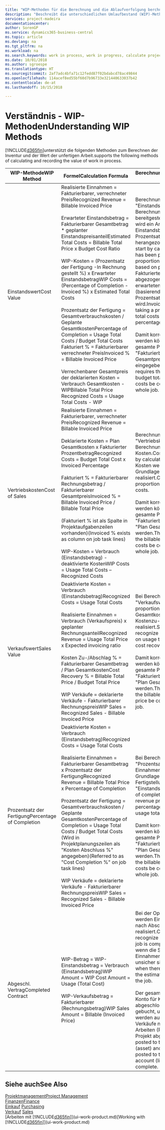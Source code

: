 ```yaml
---
title: "WIP-Methoden für die Berechnung und die Ablaufverfolgung berchnen und aufzeichnen | Microsoft Docs."
description: "Beschreibt die unterschiedlichen Umlaufbestand (WIP)-Methoden, die verwendet werden können, um Finanzdaten für Projekte zu senden und zu überwachen, die im Umlaufbestand sind."
services: project-madeira
documentationcenter: 
author: SorenGP
ms.service: dynamics365-business-central
ms.topic: article
ms.devlang: na
ms.tgt_pltfrm: na
ms.workload: na
ms.search.keywords: work in process, work in progress, calculate project WIP
ms.date: 10/01/2018
ms.author: sgroespe
ms.translationtype: HT
ms.sourcegitcommit: 2af7adc4bfa71c12fedd87f02bdabcd78ac49844
ms.openlocfilehash: 114acef8ed55bf60d7b96733e321440633037b42
ms.contentlocale: de-at
ms.lasthandoff: 10/15/2018

---
```

# <a name="understanding-wip-methods"></a><span data-ttu-id="8c564-103">Verständnis - WIP-Methoden</span><span class="sxs-lookup"><span data-stu-id="8c564-103">Understanding WIP Methods</span></span>
[!INCLUDE[d365fin](includes/d365fin_md.md)]<span data-ttu-id="8c564-104">unterstützt die folgenden Methoden zum Berechnen der Inventur und der Wert der unfertigen Arbeit.</span><span class="sxs-lookup"><span data-stu-id="8c564-104">supports the following methods of calculating and recording the value of work in process.</span></span>

| <span data-ttu-id="8c564-105">WIP-Methode</span><span class="sxs-lookup"><span data-stu-id="8c564-105">WIP Method</span></span> | <span data-ttu-id="8c564-106">Formel</span><span class="sxs-lookup"><span data-stu-id="8c564-106">Calculation Formula</span></span> | <span data-ttu-id="8c564-107">Berechnungsbeschreibung</span><span class="sxs-lookup"><span data-stu-id="8c564-107">Calculation Description</span></span> |
| --- | --- | --- |
| <span data-ttu-id="8c564-108">Einstandswert</span><span class="sxs-lookup"><span data-stu-id="8c564-108">Cost Value</span></span> |<span data-ttu-id="8c564-109">Realisierte Einnahmen = Fakturierbarer, verrechneter Preis</span><span class="sxs-lookup"><span data-stu-id="8c564-109">Recognized Revenue = Billable Invoiced Price</span></span><br /><br /> <span data-ttu-id="8c564-110">Erwarteter Einstandsbetrag = Fakturierbarer Gesamtbetrag \* geplanter Einstandspreisanteil</span><span class="sxs-lookup"><span data-stu-id="8c564-110">Estimated Total Costs = Billable Total Price x Budget Cost Ratio</span></span><br /><br /> <span data-ttu-id="8c564-111">WIP-Kosten = (Prozentsatz der Fertigung -In Rechnung gestellt %) x Erwarteter Einstandsbetrag</span><span class="sxs-lookup"><span data-stu-id="8c564-111">WIP Costs = (Percentage of Completion - Invoiced %) x Estimated Total Costs</span></span><br /><br /> <span data-ttu-id="8c564-112">Prozentsatz der Fertigung = Gesamtverbrauchskosten / Geplante Gesamtkosten</span><span class="sxs-lookup"><span data-stu-id="8c564-112">Percentage of Completion = Usage Total Costs / Budget Total Costs</span></span><br /> <span data-ttu-id="8c564-113">Fakturiert % = Fakturierbarer verrechneter Preis</span><span class="sxs-lookup"><span data-stu-id="8c564-113">Invoiced % = Billable Invoiced Price</span></span><br /><br /> <span data-ttu-id="8c564-114">Verrechenbarer Gesamtpreis der deklarierten Kosten = Verbrauch Gesamtkosten - WIP</span><span class="sxs-lookup"><span data-stu-id="8c564-114">Billable Total Price Recognized Costs = Usage Total Costs - WIP</span></span> |<span data-ttu-id="8c564-115">Berechnungen vom Typ "Einstandswert" beginnen mit der Berechnung des Werts dessen, was bereitgestellt wurde. Zu diesem Zweck wird ein Anteil des erwarteten Einstandsbetrags (basierend auf dem Prozentsatz der Fertigstellung) herangezogen.</span><span class="sxs-lookup"><span data-stu-id="8c564-115">Cost value calculations start by calculating the value of what has been provided by taking a proportion of the estimated total costs based on percentage of completion.</span></span> <span data-ttu-id="8c564-116">Fakturierte Einstandsbeträge werden abgezogen, indem ein Anteil des erwarteten Einstandsbetrags (basierend auf dem fakturierten Prozentsatz) herangezogen wird.</span><span class="sxs-lookup"><span data-stu-id="8c564-116">Invoiced costs are subtracted by taking a proportion of the estimated total costs based on the invoiced percentage.</span></span><br /><br /> <span data-ttu-id="8c564-117">Damit korrekte Ergebnisse erzielt werden können, müssen für das gesamte Projekt Werte für "Fakturierbarer Gesamtbetrag", "Plan Gesamtpreis" und "Plan Gesamtkosten" eingegeben werden.</span><span class="sxs-lookup"><span data-stu-id="8c564-117">This calculation requires that the billable total price, budget total price, and budget total costs be correctly entered for the whole job.</span></span> |
| <span data-ttu-id="8c564-118">Vertriebskosten</span><span class="sxs-lookup"><span data-stu-id="8c564-118">Cost of Sales</span></span> |<span data-ttu-id="8c564-119">Realisierte Einnahmen = Fakturierbarer, verrechneter Preis</span><span class="sxs-lookup"><span data-stu-id="8c564-119">Recognized Revenue = Billable Invoiced Price</span></span><br /><br /> <span data-ttu-id="8c564-120">Deklarierte Kosten = Plan Gesamtkosten x Fakturierter Prozentbetrag</span><span class="sxs-lookup"><span data-stu-id="8c564-120">Recognized Costs = Budget Total Cost x Invoiced Percentage</span></span><br /><br /> <span data-ttu-id="8c564-121">Fakturiert % = Fakturierbarer Rechnungsbetrag / Fakturierbarer Gesamtpreis</span><span class="sxs-lookup"><span data-stu-id="8c564-121">Invoiced % = Billable Invoiced Price / Billable Total Price</span></span><br /><br /> <span data-ttu-id="8c564-122">(Fakturiert % ist als Spalte in Projektaufgabenzeilen vorhanden)</span><span class="sxs-lookup"><span data-stu-id="8c564-122">(Invoiced % exists as column on job task lines)</span></span><br /><br /> <span data-ttu-id="8c564-123">WIP-Kosten = Verbrauch (Einstandsbetrag) - deaktivierte Kosten</span><span class="sxs-lookup"><span data-stu-id="8c564-123">WIP Costs = Usage Total Costs – Recognized Costs</span></span> |<span data-ttu-id="8c564-124">Berechnungen vom Typ "Vertriebskosten" beginnen mit der Berechnung der deklarierten Kosten.</span><span class="sxs-lookup"><span data-stu-id="8c564-124">Cost of sales calculations begin by calculating the recognized costs.</span></span> <span data-ttu-id="8c564-125">Kosten werden proportional auf der Grundlage von "Plan Gesamtkosten" realisiert.</span><span class="sxs-lookup"><span data-stu-id="8c564-125">Costs are recognized proportionally based on budget total costs.</span></span><br /><br /> <span data-ttu-id="8c564-126">Damit korrekte Ergebnisse erzielt werden können, müssen für das gesamte Projekt Werte für "Fakturierbarer Gesamtbetrag" und "Plan Gesamtkosten" eingegeben werden.</span><span class="sxs-lookup"><span data-stu-id="8c564-126">This calculation requires that the billable total price and budget total costs be correctly entered for the whole job.</span></span> |
| <span data-ttu-id="8c564-127">Verkaufswert</span><span class="sxs-lookup"><span data-stu-id="8c564-127">Sales Value</span></span> |<span data-ttu-id="8c564-128">Deaktivierte Kosten = Verbrauch (Einstandsbetrag)</span><span class="sxs-lookup"><span data-stu-id="8c564-128">Recognized Costs = Usage Total Costs</span></span><br /><br /> <span data-ttu-id="8c564-129">Realisierte Einnahmen = Verbrauch (Verkaufspreis) x geplanter Rechnungsanteil</span><span class="sxs-lookup"><span data-stu-id="8c564-129">Recognized Revenue = Usage Total Price x Expected invoicing ratio</span></span><br /><br /> <span data-ttu-id="8c564-130">Kosten Zu-/Abschlag % = Fakturierbarer Gesamtbetrag / Plan Gesamtkosten</span><span class="sxs-lookup"><span data-stu-id="8c564-130">Cost Recovery % = Billable Total Price / Budget Total Price</span></span><br /><br /> <span data-ttu-id="8c564-131">WIP Verkäufe = deklarierte Verkäufe - Fakturierbarer Rechnungspreis</span><span class="sxs-lookup"><span data-stu-id="8c564-131">WIP Sales = Recognized Sales - Billable Invoiced Price</span></span> |<span data-ttu-id="8c564-132">Bei Berechnungen vom Typ "Verkaufswert" werden die Einnahmen proportional basierend auf "Verbrauch Gesamtkosten" und dem erwarteten Kostenzu-/-abschlagsanteil realisiert.</span><span class="sxs-lookup"><span data-stu-id="8c564-132">Sales value calculations recognize revenue proportionally based on usage total costs and the expected cost recovery ratio.</span></span><br /><br /> <span data-ttu-id="8c564-133">Damit korrekte Ergebnisse erzielt werden können, müssen für das gesamte Projekt Werte für "Fakturierbarer Gesamtbetrag" und "Plan Gesamtkosten" eingegeben werden.</span><span class="sxs-lookup"><span data-stu-id="8c564-133">This calculation requires that the billable total price and budget total price be correctly entered for the whole job.</span></span> |
| <span data-ttu-id="8c564-134">Prozentsatz der Fertigung</span><span class="sxs-lookup"><span data-stu-id="8c564-134">Percentage of Completion</span></span> |<span data-ttu-id="8c564-135">Deaktivierte Kosten = Verbrauch (Einstandsbetrag)</span><span class="sxs-lookup"><span data-stu-id="8c564-135">Recognized Costs = Usage Total Costs</span></span><br /><br /> <span data-ttu-id="8c564-136">Realisierte Einnahmen = Fakturierbarer Gesamtbetrag x Prozentsatz der Fertigung</span><span class="sxs-lookup"><span data-stu-id="8c564-136">Recognized Revenue = Billable Total Price x Percentage of Completion</span></span><br /><br /> <span data-ttu-id="8c564-137">Prozentsatz der Fertigung = Gesamtverbrauchskosten / Geplante Gesamtkosten</span><span class="sxs-lookup"><span data-stu-id="8c564-137">Percentage of Completion = Usage Total Costs / Budget Total Costs</span></span><br /> <span data-ttu-id="8c564-138">(Wird in Projektplanungszeilen als "Kosten Abschluss %" angegeben)</span><span class="sxs-lookup"><span data-stu-id="8c564-138">(Referred to as "Cost Completion %" on job task lines)</span></span><br /><br /> <span data-ttu-id="8c564-139">WIP Verkäufe = deklarierte Verkäufe - Fakturierbarer Rechnungspreis</span><span class="sxs-lookup"><span data-stu-id="8c564-139">WIP Sales = Recognized Sales - Billable Invoiced Price</span></span> |<span data-ttu-id="8c564-140">Bei Berechnungen vom Typ "Prozentsatz der Fertigung" werden Einnahmen proportional – auf der Grundlage des Prozentsatzes der Fertigstellung, also "Verbrauch" contra "Einstandspreis" – realisiert.</span><span class="sxs-lookup"><span data-stu-id="8c564-140">Percentage of completion calculations recognize revenue proportionally based on the percentage of completion, that is, usage total costs vs. budget costs.</span></span><br /><br /> <span data-ttu-id="8c564-141">Damit korrekte Ergebnisse erzielt werden können, müssen für das gesamte Projekt Werte für "Fakturierbarer Gesamtbetrag" und "Plan Gesamtkosten" eingegeben werden.</span><span class="sxs-lookup"><span data-stu-id="8c564-141">This calculation requires that the billable total price and budget total costs be correctly entered for the whole job.</span></span> |
| <span data-ttu-id="8c564-142">Abgeschl. Vertrag</span><span class="sxs-lookup"><span data-stu-id="8c564-142">Completed Contract</span></span> |<span data-ttu-id="8c564-143">WIP-Betrag = WIP-Einstandsbetrag = Verbrauch (Einstandsbetrag)</span><span class="sxs-lookup"><span data-stu-id="8c564-143">WIP Amount = WIP Cost Amount = Usage (Total Cost)</span></span><br /><br /> <span data-ttu-id="8c564-144">WIP-Verkaufsbetrag = Fakturierbarer (Rechnungsbetrag)</span><span class="sxs-lookup"><span data-stu-id="8c564-144">WIP Sales Amount = Billable (Invoiced Price)</span></span> |<span data-ttu-id="8c564-145">Bei der Option "Abgeschl. Vertrag" werden Einnahmen und Kosten erst nach Abschluss des Projekts realisiert.</span><span class="sxs-lookup"><span data-stu-id="8c564-145">Completed contract does not recognize revenue and costs until the job is complete.</span></span> <span data-ttu-id="8c564-146">Dies kann nützlich sein, wenn die Schätzungen der Kosten und Einnahmen für das Projekt äußerst unsicher sind.</span><span class="sxs-lookup"><span data-stu-id="8c564-146">You may want to do this when there is high uncertainty around the estimates of costs and revenue for the job.</span></span><br /><br /> <span data-ttu-id="8c564-147">Der gesamte Verbrauch wird auf das Konto für Kosten nicht abgeschlossener Arbeiten (Aktiva) gebucht, und alle fakturierten Verkäufe werden auf das Konto für fakturierte Verkäufe nicht abgeschlossener Arbeiten (Passiva) gebucht, bis das Projekt abgeschlossen ist.</span><span class="sxs-lookup"><span data-stu-id="8c564-147">All usage is posted to the WIP Costs account (asset) and all invoiced sales are posted to the WIP Invoiced Sales account (liability) until the job is complete.</span></span> |

## <a name="see-also"></a><span data-ttu-id="8c564-148">Siehe auch</span><span class="sxs-lookup"><span data-stu-id="8c564-148">See Also</span></span>
[<span data-ttu-id="8c564-149">Projektmanagement</span><span class="sxs-lookup"><span data-stu-id="8c564-149">Project Management</span></span>](projects-manage-projects.md)  
[<span data-ttu-id="8c564-150">Finanzen</span><span class="sxs-lookup"><span data-stu-id="8c564-150">Finance</span></span>](finance.md)  
<span data-ttu-id="8c564-151">[Einkauf](purchasing-manage-purchasing.md)       </span><span class="sxs-lookup"><span data-stu-id="8c564-151">[Purchasing](purchasing-manage-purchasing.md)       </span></span>  
<span data-ttu-id="8c564-152">[Verkauf](sales-manage-sales.md)    </span><span class="sxs-lookup"><span data-stu-id="8c564-152">[Sales](sales-manage-sales.md)    </span></span>  
<span data-ttu-id="8c564-153">[Arbeiten mit [!INCLUDE[d365fin](includes/d365fin_md.md)]](ui-work-product.md)</span><span class="sxs-lookup"><span data-stu-id="8c564-153">[Working with [!INCLUDE[d365fin](includes/d365fin_md.md)]](ui-work-product.md)</span></span>  

